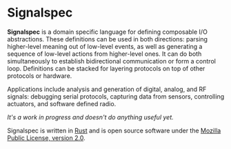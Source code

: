 # Signalspec

**Signalspec** is a domain specific language for defining composable I/O abstractions. These definitions can be used in both directions: parsing higher-level meaning out of low-level events, as well as generating a sequence of low-level actions from higher-level ones. It can do both simultaneously to establish bidirectional communication or form a control loop. Definitions can be stacked for layering protocols on top of other protocols or hardware.

Applications include analysis and generation of digital, analog, and RF signals: debugging serial protocols, capturing data from sensors, controlling actuators, and software defined radio.

_It's a work in progress and doesn't do anything useful yet._

Signalspec is written in [Rust](https://rust-lang.org) and is open source software under the [Mozilla Public License, version 2.0](LICENSE).
